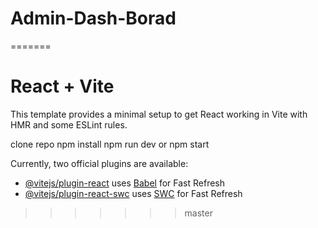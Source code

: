 # Admin-Dash-Borad
=======
# React + Vite

This template provides a minimal setup to get React working in Vite with HMR and some ESLint rules.

clone repo 
npm install
npm run dev or npm start

Currently, two official plugins are available:

- [@vitejs/plugin-react](https://github.com/vitejs/vite-plugin-react/blob/main/packages/plugin-react/README.md) uses [Babel](https://babeljs.io/) for Fast Refresh
- [@vitejs/plugin-react-swc](https://github.com/vitejs/vite-plugin-react-swc) uses [SWC](https://swc.rs/) for Fast Refresh
>>>>>>> master
